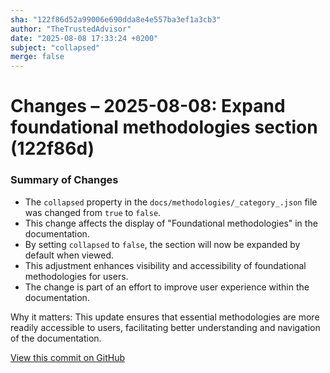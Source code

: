 ```yaml
---
sha: "122f86d52a99006e690dda8e4e557ba3ef1a3cb3"
author: "TheTrustedAdvisor"
date: "2025-08-08 17:33:24 +0200"
subject: "collapsed"
merge: false
---
```


# Changes – 2025-08-08: Expand foundational methodologies section (122f86d)

### Summary of Changes

- The `collapsed` property in the `docs/methodologies/_category_.json` file was changed from `true` to `false`.
- This change affects the display of "Foundational methodologies" in the documentation.
- By setting `collapsed` to `false`, the section will now be expanded by default when viewed.
- This adjustment enhances visibility and accessibility of foundational methodologies for users.
- The change is part of an effort to improve user experience within the documentation.

Why it matters: This update ensures that essential methodologies are more readily accessible to users, facilitating better understanding and navigation of the documentation.

[View this commit on GitHub](https://github.com/TheTrustedAdvisor/FabricAdoptionFramework/commit/122f86d52a99006e690dda8e4e557ba3ef1a3cb3)
